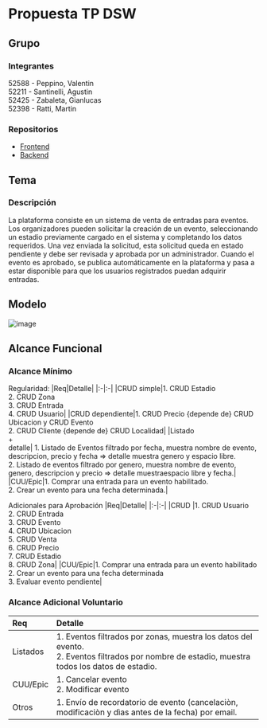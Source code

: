 # Propuesta TP DSW

## Grupo
### Integrantes
 52588 - Peppino, Valentin<br>
 52211 - Santinelli, Agustin<br>
 52425 - Zabaleta, Gianlucas<br>
 52398 - Ratti, Martin<br>

### Repositorios
* [Frontend](https://github.com/valenpeppi/FrontEnd-Venta-de-Entradas)
* [Backend](https://github.com/valenpeppi/BackEnd-Venta-de-Entradas)

## Tema
### Descripción
  La plataforma consiste en un sistema de venta de entradas para eventos. Los organizadores pueden solicitar la creación de un evento, seleccionando un estadio
    previamente cargado en el sistema y completando los datos requeridos. Una vez enviada la solicitud, esta solicitud queda en estado pendiente y debe ser revisada y aprobada por un administrador. Cuando el evento es aprobado, se publica automáticamente en la plataforma y pasa a estar disponible para que los usuarios registrados puedan adquirir entradas.

## Modelo    
![image](https://github.com/user-attachments/assets/d4eed8b0-1d41-4484-9ba2-eefed77615c4)



## Alcance Funcional 

### Alcance Mínimo


Regularidad:
|Req|Detalle|
|:-|:-|
|CRUD simple|1. CRUD Estadio<br>2. CRUD Zona <br>3. CRUD Entrada <br>4. CRUD Usuario|
|CRUD dependiente|1. CRUD Precio {depende de} CRUD Ubicacion y CRUD Evento<br>2. CRUD Cliente {depende de} CRUD Localidad|
|Listado<br>+<br>detalle| 1. Listado de Eventos filtrado por fecha, muestra nombre de evento, descripcion, precio y fecha => detalle muestra genero y espacio libre.<br> 2. Listado de eventos filtrado por genero, muestra nombre de evento, genero, descripcion y precio => detalle muestraespacio libre y fecha.|
|CUU/Epic|1. Comprar una entrada para un evento habilitado.<br>2. Crear un evento para una fecha determinada.|


Adicionales para Aprobación
|Req|Detalle|
|:-|:-|
|CRUD |1. CRUD Usuario<br>2. CRUD Entrada<br>3. CRUD Evento<br>4. CRUD Ubicacion<br>5. CRUD Venta<br>6. CRUD Precio<br>7. CRUD Estadio<br>8. CRUD Zona|
|CUU/Epic|1. Comprar una entrada para un evento habilitado<br>2. Crear un evento para una fecha determinada<br>3. Evaluar evento pendiente|


### Alcance Adicional Voluntario


|Req|Detalle|
|:-|:-|
|Listados |1. Eventos filtrados por zonas, muestra los datos del evento. <br>2. Eventos filtrados por nombre de estadio, muestra todos los datos de estadio.|
|CUU/Epic|1. Cancelar evento<br>2. Modificar evento|
|Otros|1. Envío de recordatorio de evento (cancelaciòn, modificaciòn y dìas antes de la fecha) por email.|

